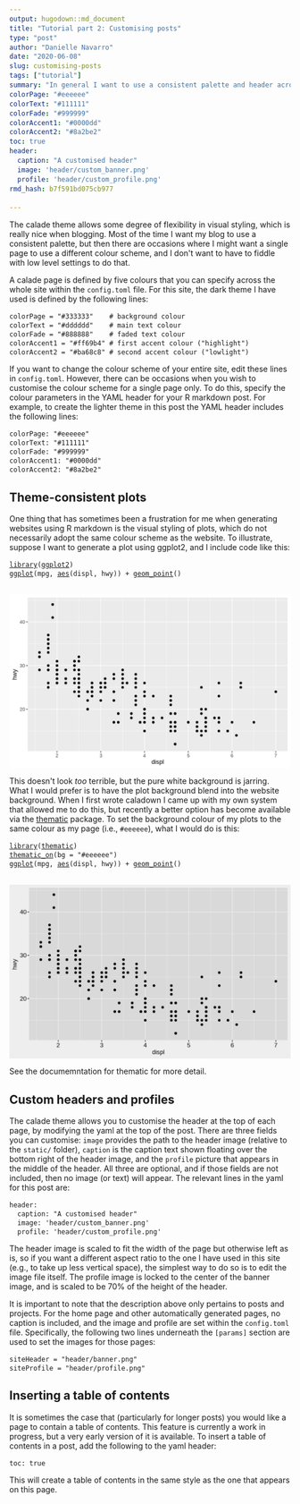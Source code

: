 ```yaml
---
output: hugodown::md_document
title: "Tutorial part 2: Customising posts"
type: "post"
author: "Danielle Navarro"
date: "2020-06-08"
slug: customising-posts
tags: ["tutorial"]
summary: "In general I want to use a consistent palette and header across a site, but there are occasions where I might want a single page to use a different style. I don’t want to have to edit with low level settings to do that. In the second part of the tutorial I discuss this kind of customisation."
colorPage: "#eeeeee"
colorText: "#111111"
colorFade: "#999999"
colorAccent1: "#0000dd"
colorAccent2: "#8a2be2"
toc: true
header:
  caption: "A customised header"
  image: 'header/custom_banner.png'
  profile: 'header/custom_profile.png'
rmd_hash: b7f591bd075cb977

---
```


The calade theme allows some degree of flexibility in visual styling, which is really nice when blogging. Most of the time I want my blog to use a consistent palette, but then there are occasions where I might want a single page to use a different colour scheme, and I don't want to have to fiddle with low level settings to do that.

A calade page is defined by five colours that you can specify across the whole site within the `config.toml` file. For this site, the dark theme I have used is defined by the following lines:

    colorPage = "#333333"    # background colour
    colorText = "#dddddd"    # main text colour
    colorFade = "#888888"    # faded text colour
    colorAccent1 = "#ff69b4" # first accent colour ("highlight")
    colorAccent2 = "#ba68c8" # second accent colour ("lowlight")

If you want to change the colour scheme of your entire site, edit these lines in `config.toml`. However, there can be occasions when you wish to customise the colour scheme for a single page only. To do this, specify the colour parameters in the YAML header for your R markdown post. For example, to create the lighter theme in this post the YAML header includes the following lines:

    colorPage: "#eeeeee"
    colorText: "#111111"
    colorFade: "#999999"
    colorAccent1: "#0000dd"
    colorAccent2: "#8a2be2"

Theme-consistent plots
----------------------

One thing that has sometimes been a frustration for me when generating websites using R markdown is the visual styling of plots, which do not necessarily adopt the same colour scheme as the website. To illustrate, suppose I want to generate a plot using ggplot2, and I include code like this:

<div class="highlight">

<pre class='chroma'><code class='language-r' data-lang='r'><span class='kr'><a href='https://rdrr.io/r/base/library.html'>library</a></span><span class='o'>(</span><span class='nv'><a href='http://ggplot2.tidyverse.org'>ggplot2</a></span><span class='o'>)</span>
<span class='nf'><a href='https://ggplot2.tidyverse.org/reference/ggplot.html'>ggplot</a></span><span class='o'>(</span><span class='nv'>mpg</span>, <span class='nf'><a href='https://ggplot2.tidyverse.org/reference/aes.html'>aes</a></span><span class='o'>(</span><span class='nv'>displ</span>, <span class='nv'>hwy</span><span class='o'>)</span><span class='o'>)</span> <span class='o'>+</span> <span class='nf'><a href='https://ggplot2.tidyverse.org/reference/geom_point.html'>geom_point</a></span><span class='o'>(</span><span class='o'>)</span> 

</code></pre>
<img src="figs/unnamed-chunk-1-1.png" width="700px" style="display: block; margin: auto;" />

</div>

This doesn't look *too* terrible, but the pure white background is jarring. What I would prefer is to have the plot background blend into the website background. When I first wrote caladown I came up with my own system that allowed me to do this, but recently a better option has become available via the [thematic](https://github.com/rstudio/thematic/) package. To set the background colour of my plots to the same colour as my page (i.e., `#eeeeee`), what I would do is this:

<div class="highlight">

<pre class='chroma'><code class='language-r' data-lang='r'><span class='kr'><a href='https://rdrr.io/r/base/library.html'>library</a></span><span class='o'>(</span><span class='nv'><a href='https://rstudio.github.io/thematic'>thematic</a></span><span class='o'>)</span>
<span class='nf'><a href='https://rstudio.github.io/thematic/reference/thematic.html'>thematic_on</a></span><span class='o'>(</span>bg <span class='o'>=</span> <span class='s'>"#eeeeee"</span><span class='o'>)</span>
<span class='nf'><a href='https://ggplot2.tidyverse.org/reference/ggplot.html'>ggplot</a></span><span class='o'>(</span><span class='nv'>mpg</span>, <span class='nf'><a href='https://ggplot2.tidyverse.org/reference/aes.html'>aes</a></span><span class='o'>(</span><span class='nv'>displ</span>, <span class='nv'>hwy</span><span class='o'>)</span><span class='o'>)</span> <span class='o'>+</span> <span class='nf'><a href='https://ggplot2.tidyverse.org/reference/geom_point.html'>geom_point</a></span><span class='o'>(</span><span class='o'>)</span> 

</code></pre>
<img src="figs/unnamed-chunk-2-1.png" width="700px" style="display: block; margin: auto;" />

</div>

See the documemntation for thematic for more detail.

Custom headers and profiles
---------------------------

The calade theme allows you to customise the header at the top of each page, by modifying the yaml at the top of the post. There are three fields you can customise: `image` provides the path to the header image (relative to the `static/` folder), `caption` is the caption text shown floating over the bottom right of the header image, and the `profile` picture that appears in the middle of the header. All three are optional, and if those fields are not included, then no image (or text) will appear. The relevant lines in the yaml for this post are:

    header:
      caption: "A customised header"
      image: 'header/custom_banner.png'
      profile: 'header/custom_profile.png'

The header image is scaled to fit the width of the page but otherwise left as is, so if you want a different aspect ratio to the one I have used in this site (e.g., to take up less vertical space), the simplest way to do so is to edit the image file itself. The profile image is locked to the center of the banner image, and is scaled to be 70% of the height of the header.

It is important to note that the description above only pertains to posts and projects. For the home page and other automatically generated pages, no caption is included, and the image and profile are set within the `config.toml` file. Specifically, the following two lines underneath the `[params]` section are used to set the images for those pages:

    siteHeader = "header/banner.png"
    siteProfile = "header/profile.png"

Inserting a table of contents
-----------------------------

It is sometimes the case that (particularly for longer posts) you would like a page to contain a table of contents. This feature is currently a work in progress, but a very early version of it is available. To insert a table of contents in a post, add the following to the yaml header:

    toc: true

This will create a table of contents in the same style as the one that appears on this page.

